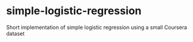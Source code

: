 # simple-logistic-regression
Short implementation of simple logistic regression using a small Coursera dataset
